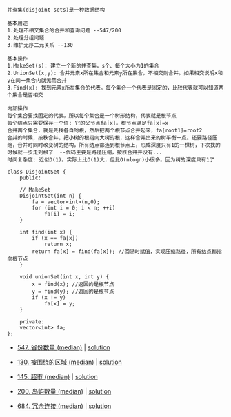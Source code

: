 
```
并查集(disjoint sets)是一种数据结构

基本用途
1.处理不相交集合的合并和查询问题 --547/200
2.处理分组问题
3.维护无序二元关系 --130

基本操作
1.MakeSet(s): 建立一个新的并查集，s个、每个大小为1的集合
2.UnionSet(x,y): 合并元素x所在集合和元素y所在集合，不相交则合并。如果相交说明x和y在同一集合内就无需合并
3.Find(x): 找到元素x所在集合的代表。每个集合一个代表是固定的，比较代表就可以知道两个集合是否相交

内部操作
每个集合要找固定的代表。所以每个集合是一个树形结构，代表就是根节点
每个结点只需要保存一个值: 它的父节点fa[x]。根节点满足fa[x]=x
合并两个集合，就是先找各自的根，然后把两个根节点合并起来，fa[root1]=root2
合并的时候，按秩合并，把小树的根指向大树的根，这样合并出来的树平衡一点。还要路径压缩，合并时同时改变树的结构，所有结点都连到根节点上，形成深度只有1的一棵树，下次找的时候就一步走到根了  --代码主要是路径压缩，按秩合并并没有...
时间复杂度: 近似O(1)。实际上比O(1)大，但比O(nlogn)小很多。因为树的深度只有1了

class DisjointSet {
    public:

    // MakeSet
    DisjointSet(int n) {
        fa = vector<int>(n,0);
        for (int i = 0; i < n; ++i)
            fa[i] = i;
    }

    int find(int x) {
        if (x == fa[x])
            return x;
        return fa[x] = find(fa[x]); //回溯时赋值，实现压缩路径，所有结点都指向根节点
    }

    void unionSet(int x, int y) {
        x = find(x); //返回的是根节点
        y = find(y); //返回的是根节点
        if (x != y)
            fa[x] = y;
    }

    private:
    vector<int> fa;
};

```

- [547. 省份数量 (median)](https://leetcode-cn.com/problems/number-of-provinces/) | [solution](https://github.com/qcxu-pub/LeetCode/blob/master/12_并查集/547findCircleNum.cpp)

- [130. 被围绕的区域 (median)](https://leetcode-cn.com/problems/surrounded-regions/) | [solution](https://github.com/qcxu-pub/LeetCode/blob/master/12_并查集/130solve.cpp)

- [145. 超市 (median)](https://www.acwing.com/problem/content/147/) | [solution](https://github.com/qcxu-pub/LeetCode/blob/master/12_并查集/145maxProfit.cpp)

- [200. 岛屿数量 (median)](https://leetcode-cn.com/problems/number-of-islands/) | [solution](https://github.com/qcxu-pub/LeetCode/blob/master/12_并查集/200numIslands.cpp)

- [684. 冗余连接 (median)](https://leetcode-cn.com/problems/redundant-connection/) | [solution](https://github.com/qcxu-pub/LeetCode/blob/master/12_并查集/684findRedundantConnection.cpp)